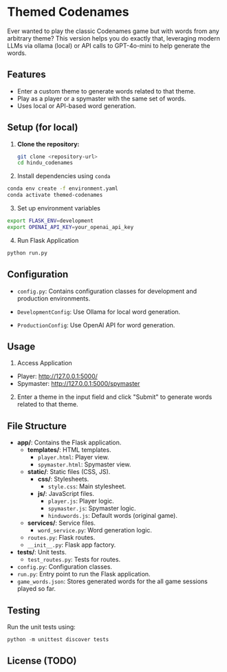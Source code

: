 # Themed Codenames

Ever wanted to play the classic Codenames game but with words from any arbitrary theme? This version helps you do exactly that, leveraging modern LLMs via ollama (local) or API calls to GPT-4o-mini to help generate the words. 

## Features

- Enter a custom theme to generate words related to that theme.
- Play as a player or a spymaster with the same set of words.
- Uses local or API-based word generation.

## Setup (for local)

1. **Clone the repository:**

   ```sh
   git clone <repository-url>
   cd hindu_codenames

2. Install dependencies using `conda`

```sh
conda env create -f environment.yaml
conda activate themed-codenames
```

3. Set up environment variables

```sh
export FLASK_ENV=development
export OPENAI_API_KEY=your_openai_api_key
```

4. Run Flask Application

```python
python run.py
```

## Configuration

- `config.py`: Contains configuration classes for development and production environments.

- `DevelopmentConfig`: Use Ollama for local word generation.

- `ProductionConfig`: Use OpenAI API for word generation.

## Usage

1. Access Application

- Player: http://127.0.0.1:5000/
- Spymaster: http://127.0.0.1:5000/spymaster

2. Enter a theme in the input field and click "Submit" to generate words related to that theme.

## File Structure

- **app/**: Contains the Flask application.
  - **templates/**: HTML templates.
    - `player.html`: Player view.
    - `spymaster.html`: Spymaster view.
  - **static/**: Static files (CSS, JS).
    - **css/**: Stylesheets.
      - `style.css`: Main stylesheet.
    - **js/**: JavaScript files.
      - `player.js`: Player logic.
      - `spymaster.js`: Spymaster logic.
      - `hinduwords.js`: Default words (original game).
  - **services/**: Service files.
    - `word_service.py`: Word generation logic.
  - `routes.py`: Flask routes.
  - `__init__.py`: Flask app factory.
- **tests/**: Unit tests.
  - `test_routes.py`: Tests for routes.
- `config.py`: Configuration classes.
- `run.py`: Entry point to run the Flask application.
- `game_words.json`: Stores generated words for the all game sessions played so far.

## Testing

Run the unit tests using:

```python
python -m unittest discover tests
```

## License (TODO)